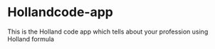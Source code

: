 # Hollandcode-app
This is the Holland code app which tells about your profession using Holland formula
